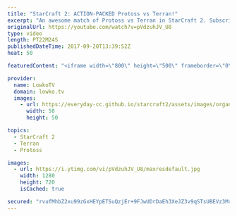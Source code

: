 ```yaml
---
title: "StarCraft 2: ACTION-PACKED Protoss vs Terran!"
excerpt: "An awesome match of Protoss vs Terran in StarCraft 2. Subscribe for more videos: http://lowko.tv/youtube More StarCraft 2 casts: https://goo.gl/C1yp8c  Both players are off-racing in this match. Essentially meaning that while they have a decent understanding of the game, their expertise may not be specifically"
originalUrl: https://youtube.com/watch?v=pVdzuhJV_U8
type: video
length: PT22M24S
publishedDateTime: 2017-09-20T13:39:52Z
heat: 50

featuredContent: "<iframe width=\"800\" height=\"500\" frameborder=\"0\" src=\"https://www.youtube.com/embed/pVdzuhJV_U8\" allow=\"accelerometer; autoplay; encrypted-media; gyroscope; picture-in-picture\" allowfullscreen></iframe>"

provider:
  name: LowkoTV
  domain: lowko.tv
  images:
    - url: https://everyday-cc.github.io/starcraft2/assets/images/organizations/lowko.tv-50x50.jpg
      width: 50
      height: 50

topics:
  - StarCraft 2
  - Terran
  - Protoss

images:
  - url: https://i.ytimg.com/vi/pVdzuhJV_U8/maxresdefault.jpg
    width: 1280
    height: 720
    isCached: true

secured: "rvufMhbZ2xu99zGxHEYpETSuQzjEr+9FJwUDrDaEh3XeJZ3v9qSTsUBEVz3Mrw0hT/dz6fnmKVAQ+dgZtibI3gYdWPjFJwuRZZW+yh0y255ifr6eVVdRhxAI8HRGoO8jF04AbfzAIP93b4ujuPUseeYqNSkdrxRX8zPRbrimyOB93i4joG3rV3lHGt2JwDHLJv2krUV+i9sGI1H+IS7QCP3c+kp9kddMJsegnGWpmW35OIJLdYNx7VTXj7cBvDYSAtwW7Fc5BciI4tD0r7auoXlSDhIsA+iG/ARV2IjneqRgF3Hn4lkMWWBOgAc0hBvbYEQmb0cXPSG57QWdgBUmN0iaV/hsHilmKfguNHJTKgYWYouU8sZ8sHCKjCU5/Vcqtreeg9U5b7+mVcTlZBl2+oyPAKo0nhvAxBod8KMrpjw=;6v/QbMBR2LVlUwM/y0o20A=="
---
```


